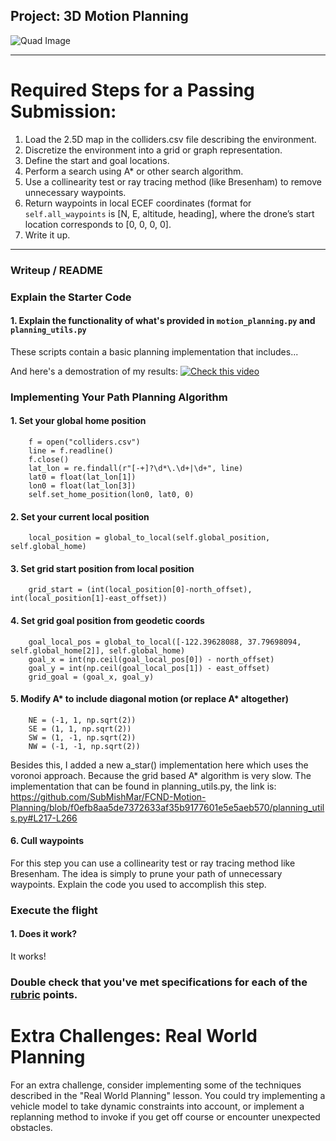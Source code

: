 ## Project: 3D Motion Planning
![Quad Image](./misc/enroute.png)

---


# Required Steps for a Passing Submission:
1. Load the 2.5D map in the colliders.csv file describing the environment.
2. Discretize the environment into a grid or graph representation.
3. Define the start and goal locations.
4. Perform a search using A* or other search algorithm.
5. Use a collinearity test or ray tracing method (like Bresenham) to remove unnecessary waypoints.
6. Return waypoints in local ECEF coordinates (format for `self.all_waypoints` is [N, E, altitude, heading], where the drone’s start location corresponds to [0, 0, 0, 0].
7. Write it up.

---
### Writeup / README


### Explain the Starter Code

#### 1. Explain the functionality of what's provided in `motion_planning.py` and `planning_utils.py`
These scripts contain a basic planning implementation that includes...

And here's a demostration of my results:
[![Check this video](http://img.youtube.com/vi/v=nLBZ6U3HlFw/0.jpg)](https://www.youtube.com/watch?v=nLBZ6U3HlFw)


### Implementing Your Path Planning Algorithm

#### 1. Set your global home position
        f = open("colliders.csv")
        line = f.readline()
        f.close()
        lat_lon = re.findall(r"[-+]?\d*\.\d+|\d+", line)
        lat0 = float(lat_lon[1])
        lon0 = float(lat_lon[3])
        self.set_home_position(lon0, lat0, 0)
        
#### 2. Set your current local position
        local_position = global_to_local(self.global_position, self.global_home)

#### 3. Set grid start position from local position
        grid_start = (int(local_position[0]-north_offset), int(local_position[1]-east_offset))

#### 4. Set grid goal position from geodetic coords
        goal_local_pos = global_to_local([-122.39628088, 37.79698094, self.global_home[2]], self.global_home)
        goal_x = int(np.ceil(goal_local_pos[0]) - north_offset)
        goal_y = int(np.ceil(goal_local_pos[1]) - east_offset) 		 
        grid_goal = (goal_x, goal_y)

#### 5. Modify A* to include diagonal motion (or replace A* altogether)
        NE = (-1, 1, np.sqrt(2))
        SE = (1, 1, np.sqrt(2))
        SW = (1, -1, np.sqrt(2))
        NW = (-1, -1, np.sqrt(2))

Besides this, I added a new a_star() implementation here which uses the voronoi approach. Because the grid based A* algorithm is very slow. The implementation that can be found in planning_utils.py, the link is: https://github.com/SubMishMar/FCND-Motion-Planning/blob/f0efb8aa5de7372633af35b9177601e5e5aeb570/planning_utils.py#L217-L266
#### 6. Cull waypoints 
For this step you can use a collinearity test or ray tracing method like Bresenham. The idea is simply to prune your path of unnecessary waypoints. Explain the code you used to accomplish this step.



### Execute the flight
#### 1. Does it work?
It works!

### Double check that you've met specifications for each of the [rubric](https://review.udacity.com/#!/rubrics/1534/view) points.
  
# Extra Challenges: Real World Planning

For an extra challenge, consider implementing some of the techniques described in the "Real World Planning" lesson. You could try implementing a vehicle model to take dynamic constraints into account, or implement a replanning method to invoke if you get off course or encounter unexpected obstacles.


